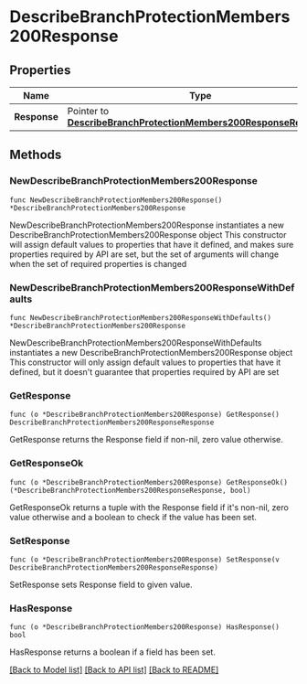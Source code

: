 # DescribeBranchProtectionMembers200Response

## Properties

Name | Type | Description | Notes
------------ | ------------- | ------------- | -------------
**Response** | Pointer to [**DescribeBranchProtectionMembers200ResponseResponse**](DescribeBranchProtectionMembers200ResponseResponse.md) |  | [optional] 

## Methods

### NewDescribeBranchProtectionMembers200Response

`func NewDescribeBranchProtectionMembers200Response() *DescribeBranchProtectionMembers200Response`

NewDescribeBranchProtectionMembers200Response instantiates a new DescribeBranchProtectionMembers200Response object
This constructor will assign default values to properties that have it defined,
and makes sure properties required by API are set, but the set of arguments
will change when the set of required properties is changed

### NewDescribeBranchProtectionMembers200ResponseWithDefaults

`func NewDescribeBranchProtectionMembers200ResponseWithDefaults() *DescribeBranchProtectionMembers200Response`

NewDescribeBranchProtectionMembers200ResponseWithDefaults instantiates a new DescribeBranchProtectionMembers200Response object
This constructor will only assign default values to properties that have it defined,
but it doesn't guarantee that properties required by API are set

### GetResponse

`func (o *DescribeBranchProtectionMembers200Response) GetResponse() DescribeBranchProtectionMembers200ResponseResponse`

GetResponse returns the Response field if non-nil, zero value otherwise.

### GetResponseOk

`func (o *DescribeBranchProtectionMembers200Response) GetResponseOk() (*DescribeBranchProtectionMembers200ResponseResponse, bool)`

GetResponseOk returns a tuple with the Response field if it's non-nil, zero value otherwise
and a boolean to check if the value has been set.

### SetResponse

`func (o *DescribeBranchProtectionMembers200Response) SetResponse(v DescribeBranchProtectionMembers200ResponseResponse)`

SetResponse sets Response field to given value.

### HasResponse

`func (o *DescribeBranchProtectionMembers200Response) HasResponse() bool`

HasResponse returns a boolean if a field has been set.


[[Back to Model list]](../README.md#documentation-for-models) [[Back to API list]](../README.md#documentation-for-api-endpoints) [[Back to README]](../README.md)


